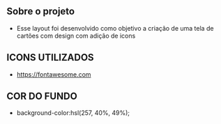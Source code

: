 ## Sobre o projeto ##

- Esse layout foi  desenvolvido como objetivo a criação de uma  tela de cartões com design com  adição de icons
## ICONS  UTILIZADOS  

- https://fontawesome.com


## COR DO FUNDO 

-  background-color:hsl(257, 40%, 49%);
